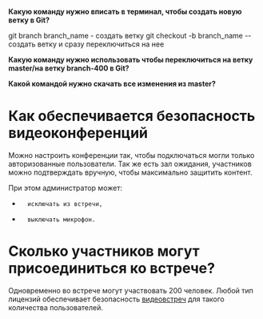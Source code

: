 **Какую команду нужно вписать в терминал, чтобы создать новую ветку в Git?**

git branch branch_name - создать ветку
git checkout -b branch_name -- создать ветку и сразу переключиться на нее


**Какую команду нужно использовать чтобы переключиться на ветку master/на ветку branch-400 в Git?**


**Какой командой нужно скачать все изменения из master?**




# Как обеспечивается безопасность видеоконференций


Можно настроить конференции так, чтобы подключаться могли только авторизованные пользователи. Так же есть зал ожидания, участников можно подтверждать вручную, чтобы максимально защитить контент.


При этом администратор может:
-       исключать из встречи,
-       выключать микрофон.


# Сколько участников могут присоединиться ко встрече?


Одновременно во встрече могут участвовать 200 человек. Любой тип лицензий обеспечивает безопасность [видеовстреч](https://developers.sber.ru/portal/products/jazz-by-sber) для такого количества пользователей.
